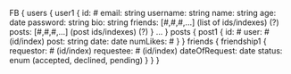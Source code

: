 FB {
  users {
    user1 {
      id: #
      email: string
      username: string
      name: string
      age: date
      password: string
      bio: string
      friends: [#,#,#,...] (list of ids/indexes) (?)
      posts: [#,#,#,...] (post ids/indexes) (?)
    } ...
  }
  posts {
    post1 {
      id: #
      user: # (id/index)
      post: string
      date: date
      numLikes: #
    }
  } 
  friends {
    friendship1 {
      requestor: # (id/index)
      requestee: # (id/index)
      dateOfRequest: date
      status: enum (accepted, declined, pending)
    }
  }
}

